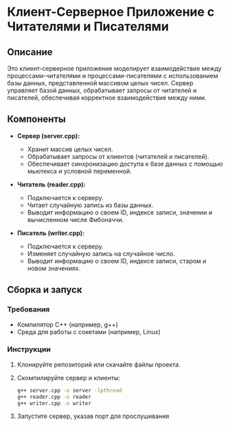 # Клиент-Серверное Приложение с Читателями и Писателями

## Описание

Это клиент-серверное приложение моделирует взаимодействие между процессами-читателями и процессами-писателями с использованием базы данных, представленной массивом целых чисел. Сервер управляет базой данных, обрабатывает запросы от читателей и писателей, обеспечивая корректное взаимодействие между ними.

## Компоненты

- **Сервер (server.cpp):**
  - Хранит массив целых чисел.
  - Обрабатывает запросы от клиентов (читателей и писателей).
  - Обеспечивает синхронизацию доступа к базе данных с помощью мьютекса и условной переменной.

- **Читатель (reader.cpp):**
  - Подключается к серверу.
  - Читает случайную запись из базы данных.
  - Выводит информацию о своем ID, индексе записи, значении и вычисленном числе Фибоначчи.

- **Писатель (writer.cpp):**
  - Подключается к серверу.
  - Изменяет случайную запись на случайное число.
  - Выводит информацию о своем ID, индексе записи, старом и новом значениях.

## Сборка и запуск

### Требования

- Компилятор C++ (например, g++)
- Среда для работы с сокетами (например, Linux)

### Инструкции

1. Клонируйте репозиторий или скачайте файлы проекта.

2. Скомпилируйте сервер и клиенты:

   ```sh
   g++ server.cpp -o server -lpthread
   g++ reader.cpp -o reader
   g++ writer.cpp -o writer
   
3. Запустите сервер, указав порт для прослушивания
